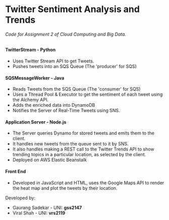 # Twitter Sentiment Analysis and Trends

###### Code for Assignment 2 of Cloud Computing and Big Data.

#### TwitterStream - Python
* Uses Twitter Stream API to get Tweets.
* Pushes tweets into an SQS Queue (The 'producer' for SQS)

#### SQSMessageWorker - Java
* Reads Tweets from the SQS Queue (The 'consumer' for SQS)
* Uses a Thread Pool & Executor to get the sentiment of each tweet using the Alchemy API.
* Adds the enriched data into DynamoDB
* Notifies the Server of Real-Time Tweets using SNS.

#### Application Server - Node.js
* The Server queries Dynamo for stored tweets and emits them to the client.
* It handles new tweets from the queue sent to it by SNS.
* It also handles making a REST call to the Twitter Trends API to show trending topics in a particular location, as selected by the client.
* Deployed on AWS Elastic Beanstalk

#### Front End
* Developed in JavaScript and HTML, uses the Google Maps API to render the heat map and plot the tweets by their location.


Developed by:

* Gaurang Sadekar - UNI: **gss2147**
* Viral Shah - UNI: **vrs2119**
